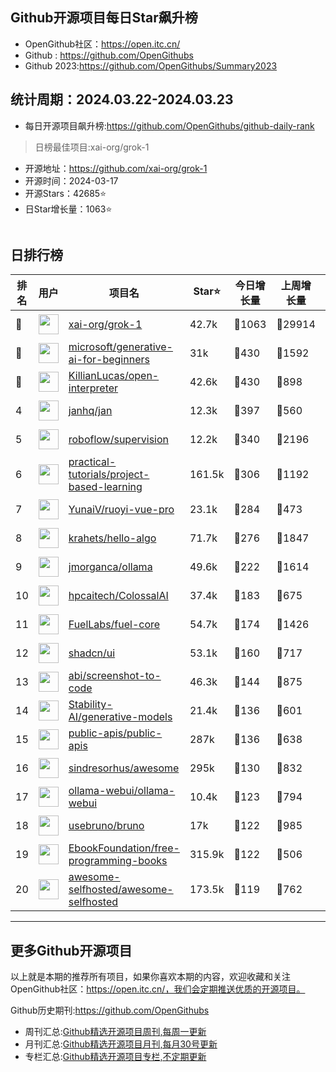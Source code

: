 ## Github开源项目每日Star飙升榜

- OpenGithub社区：https://open.itc.cn/
- Github : https://github.com/OpenGithubs
- Github 2023:https://github.com/OpenGithubs/Summary2023

## 统计周期：2024.03.22-2024.03.23

- 每日开源项目飙升榜:https://github.com/OpenGithubs/github-daily-rank



> 日榜最佳项目:xai-org/grok-1  

- 开源地址：https://github.com/xai-org/grok-1
- 开源时间：2024-03-17
- 开源Stars：42685⭐
- 日Star增长量：1063⭐

![]()


## 日排行榜

| 排名        |  用户     |  项目名          | Star⭐          | 今日增长量     | 上周增长量      |  开源时间   |
|------------|------------|---------------|---------------- |--------------|----------------|------------|
| 🥇 | <img src="https://avatars.githubusercontent.com/u/130314967?v=4" alt="" size="32" height="32" width="32" data-view-component="true" class="avatar circle"> | [xai-org/grok-1](https://github.com/xai-org/grok-1)| 42.7k  | 🔺1063| 🔺29914 | 2024-03-17 |
| 🥈 | <img src="https://avatars.githubusercontent.com/u/6154722?v=4" alt="" size="32" height="32" width="32" data-view-component="true" class="avatar circle"> | [microsoft/generative-ai-for-beginners](https://github.com/microsoft/generative-ai-for-beginners)| 31k  | 🔺430| 🔺1592 | 2023-06-20 |
| 🥉 | <img src="https://avatars.githubusercontent.com/u/163192481?v=4" alt="" size="32" height="32" width="32" data-view-component="true" class="avatar circle"> | [KillianLucas/open-interpreter](https://github.com/KillianLucas/open-interpreter)| 42.6k  | 🔺430| 🔺898 | 2023-07-14 |
| 4 | <img src="https://avatars.githubusercontent.com/u/102363196?v=4" alt="" size="32" height="32" width="32" data-view-component="true" class="avatar circle"> | [janhq/jan](https://github.com/janhq/jan)| 12.3k  | 🔺397| 🔺560 | 2023-08-17 |
| 5 | <img src="https://avatars.githubusercontent.com/u/53104118?v=4" alt="" size="32" height="32" width="32" data-view-component="true" class="avatar circle"> | [roboflow/supervision](https://github.com/roboflow/supervision)| 12.2k  | 🔺340| 🔺2196 | 2022-11-28 |
| 6 | <img src="https://avatars.githubusercontent.com/u/89421154?v=4" alt="" size="32" height="32" width="32" data-view-component="true" class="avatar circle"> | [practical-tutorials/project-based-learning](https://github.com/practical-tutorials/project-based-learning)| 161.5k  | 🔺306| 🔺1192 | 2017-04-12 |
| 7 | <img src="https://avatars.githubusercontent.com/u/2015545?u=cb494dbc67c9004f32a4535f466e75b9f8702627&v=4" alt="" size="32" height="32" width="32" data-view-component="true" class="avatar circle"> | [YunaiV/ruoyi-vue-pro](https://github.com/YunaiV/ruoyi-vue-pro)| 23.1k  | 🔺284| 🔺473 | 2021-01-24 |
| 8 | <img src="https://avatars.githubusercontent.com/u/26993056?u=12c6a8ef18768abc773c64a56a56c0fd67241ed2&v=4" alt="" size="32" height="32" width="32" data-view-component="true" class="avatar circle"> | [krahets/hello-algo](https://github.com/krahets/hello-algo)| 71.7k  | 🔺276| 🔺1847 | 2022-11-04 |
| 9 | <img src="https://avatars.githubusercontent.com/u/151674099?v=4" alt="" size="32" height="32" width="32" data-view-component="true" class="avatar circle"> | [jmorganca/ollama](https://github.com/jmorganca/ollama)| 49.6k  | 🔺222| 🔺1614 | 2023-06-27 |
| 10 | <img src="https://avatars.githubusercontent.com/u/88699314?v=4" alt="" size="32" height="32" width="32" data-view-component="true" class="avatar circle"> | [hpcaitech/ColossalAI](https://github.com/hpcaitech/ColossalAI)| 37.4k  | 🔺183| 🔺675 | 2021-10-29 |
| 11 | <img src="https://avatars.githubusercontent.com/u/55993183?v=4" alt="" size="32" height="32" width="32" data-view-component="true" class="avatar circle"> | [FuelLabs/fuel-core](https://github.com/FuelLabs/fuel-core)| 54.7k  | 🔺174| 🔺1426 | 2020-08-28 |
| 12 | <img src="https://avatars.githubusercontent.com/u/139895814?v=4" alt="" size="32" height="32" width="32" data-view-component="true" class="avatar circle"> | [shadcn/ui](https://github.com/shadcn/ui)| 53.1k  | 🔺160| 🔺717 | 2023-01-04 |
| 13 | <img src="https://avatars.githubusercontent.com/u/23818?u=20a6bb441ca25e49b4d8bdb602c171c5e1a065bf&v=4" alt="" size="32" height="32" width="32" data-view-component="true" class="avatar circle"> | [abi/screenshot-to-code](https://github.com/abi/screenshot-to-code)| 46.3k  | 🔺144| 🔺875 | 2023-11-15 |
| 14 | <img src="https://avatars.githubusercontent.com/u/100950301?v=4" alt="" size="32" height="32" width="32" data-view-component="true" class="avatar circle"> | [Stability-AI/generative-models](https://github.com/Stability-AI/generative-models)| 21.4k  | 🔺136| 🔺601 | 2023-06-22 |
| 15 | <img src="https://avatars.githubusercontent.com/u/51121562?v=4" alt="" size="32" height="32" width="32" data-view-component="true" class="avatar circle"> | [public-apis/public-apis](https://github.com/public-apis/public-apis)| 287k  | 🔺136| 🔺638 | 2016-03-21 |
| 16 | <img src="https://avatars.githubusercontent.com/u/170270?u=34acd557a042ac478d273a4621570cadb6b0bd89&v=4" alt="" size="32" height="32" width="32" data-view-component="true" class="avatar circle"> | [sindresorhus/awesome](https://github.com/sindresorhus/awesome)| 295k  | 🔺130| 🔺832 | 2014-07-11 |
| 17 | <img src="https://avatars.githubusercontent.com/u/158137808?v=4" alt="" size="32" height="32" width="32" data-view-component="true" class="avatar circle"> | [ollama-webui/ollama-webui](https://github.com/ollama-webui/ollama-webui)| 10.4k  | 🔺123| 🔺794 | 2023-10-07 |
| 18 | <img src="https://avatars.githubusercontent.com/u/114530840?v=4" alt="" size="32" height="32" width="32" data-view-component="true" class="avatar circle"> | [usebruno/bruno](https://github.com/usebruno/bruno)| 17k  | 🔺122| 🔺985 | 2022-09-28 |
| 19 | <img src="https://avatars.githubusercontent.com/u/14127308?v=4" alt="" size="32" height="32" width="32" data-view-component="true" class="avatar circle"> | [EbookFoundation/free-programming-books](https://github.com/EbookFoundation/free-programming-books)| 315.9k  | 🔺122| 🔺506 | 2013-10-11 |
| 20 | <img src="https://avatars.githubusercontent.com/u/24270415?v=4" alt="" size="32" height="32" width="32" data-view-component="true" class="avatar circle"> | [awesome-selfhosted/awesome-selfhosted](https://github.com/awesome-selfhosted/awesome-selfhosted)| 173.5k  | 🔺119| 🔺762 | 2015-06-01 |

---
## 更多Github开源项目

以上就是本期的推荐所有项目，如果你喜欢本期的内容，欢迎收藏和关注OpenGithub社区：https://open.itc.cn/，我们会定期推送优质的开源项目。

Github历史期刊:https://github.com/OpenGithubs
- 周刊汇总:[Github精选开源项目周刊,每周一更新](https://github.com/OpenGithubs/weekly)
- 月刊汇总:[Github精选开源项目月刊,每月30号更新](https://github.com/OpenGithubs/monthly)
- 专栏汇总:[Github精选开源项目专栏,不定期更新](https://github.com/OpenGithubs/selectedColumn)
